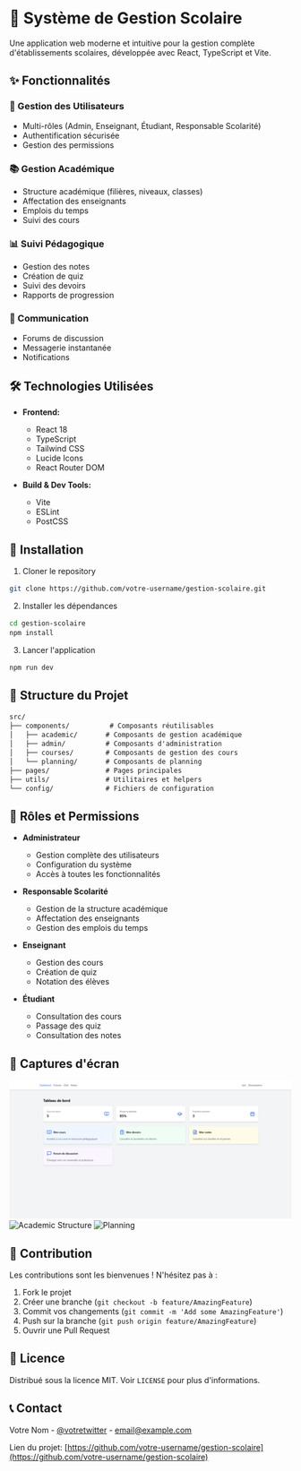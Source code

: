 # 🏫 Système de Gestion Scolaire

Une application web moderne et intuitive pour la gestion complète d'établissements scolaires, développée avec React, TypeScript et Vite.

## ✨ Fonctionnalités

### 👥 Gestion des Utilisateurs
- Multi-rôles (Admin, Enseignant, Étudiant, Responsable Scolarité)
- Authentification sécurisée
- Gestion des permissions

### 📚 Gestion Académique
- Structure académique (filières, niveaux, classes)
- Affectation des enseignants
- Emplois du temps
- Suivi des cours

### 📊 Suivi Pédagogique
- Gestion des notes
- Création de quiz
- Suivi des devoirs
- Rapports de progression

### 💬 Communication
- Forums de discussion
- Messagerie instantanée
- Notifications

## 🛠 Technologies Utilisées

- **Frontend:**
  - React 18
  - TypeScript
  - Tailwind CSS
  - Lucide Icons
  - React Router DOM

- **Build & Dev Tools:**
  - Vite
  - ESLint
  - PostCSS

## 🚀 Installation

1. Cloner le repository
```bash
git clone https://github.com/votre-username/gestion-scolaire.git
```

2. Installer les dépendances
```bash
cd gestion-scolaire
npm install
```

3. Lancer l'application
```bash
npm run dev
```

## 📁 Structure du Projet

```
src/
├── components/          # Composants réutilisables
│   ├── academic/       # Composants de gestion académique
│   ├── admin/          # Composants d'administration
│   ├── courses/        # Composants de gestion des cours
│   └── planning/       # Composants de planning
├── pages/              # Pages principales
├── utils/              # Utilitaires et helpers
└── config/             # Fichiers de configuration
```

## 🔐 Rôles et Permissions

- **Administrateur**
  - Gestion complète des utilisateurs
  - Configuration du système
  - Accès à toutes les fonctionnalités

- **Responsable Scolarité**
  - Gestion de la structure académique
  - Affectation des enseignants
  - Gestion des emplois du temps

- **Enseignant**
  - Gestion des cours
  - Création de quiz
  - Notation des élèves

- **Étudiant**
  - Consultation des cours
  - Passage des quiz
  - Consultation des notes

## 📱 Captures d'écran

![Dashboard](docs/images/dashboard.png)
![Academic Structure](docs/images/academic-structure.png)
![Planning](docs/images/planning.png)

## 🤝 Contribution

Les contributions sont les bienvenues ! N'hésitez pas à :
1. Fork le projet
2. Créer une branche (`git checkout -b feature/AmazingFeature`)
3. Commit vos changements (`git commit -m 'Add some AmazingFeature'`)
4. Push sur la branche (`git push origin feature/AmazingFeature`)
5. Ouvrir une Pull Request

## 📄 Licence

Distribué sous la licence MIT. Voir `LICENSE` pour plus d'informations.

## 📞 Contact

Votre Nom - [@votretwitter](https://twitter.com/votretwitter) - email@example.com

Lien du projet: [https://github.com/votre-username/gestion-scolaire](https://github.com/votre-username/gestion-scolaire)
